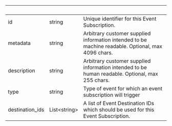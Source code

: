 <!-- Code generated for API Clients. DO NOT EDIT. -->

| &nbsp;          | &nbsp;             | &nbsp;                                                                                             |
| --------------- | ------------------ | -------------------------------------------------------------------------------------------------- |
| id              | string             | Unique identifier for this Event Subscription.                                                     |
| metadata        | string             | Arbitrary customer supplied information intended to be machine readable. Optional, max 4096 chars. |
| description     | string             | Arbitrary customer supplied information intended to be human readable. Optional, max 255 chars.    |
| type            | string             | Type of event for which an event subscription will trigger                                         |
| destination_ids | List&lt;string&gt; | A list of Event Destination IDs which should be used for this Event Subscription.                  |

